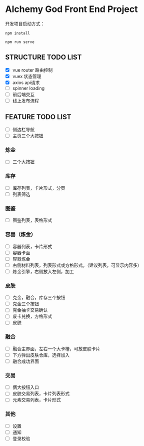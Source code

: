 # Alchemy God Front End Project
开发项目启动方式：
```
npm install
  
npm run serve
```
## STRUCTURE TODO LIST
 
- [x] vue router 路由控制
- [x] vuex 状态管理
- [x] axios api请求
- [ ] spinner loading
- [ ] 前后端交互
- [ ] 线上发布流程

## FEATURE TODO LIST

- [ ] 侧边栏导航
- [ ] 主页三个大按钮
### 炼金
- [ ] 三个大按钮
### 库存

- [ ] 库存列表，卡片形式，分页
- [ ] 列表筛选

### 图鉴

- [ ] 图鉴列表，表格形式

### 容器（炼金）

- [ ] 容器列表，卡片形式
- [ ] 容器卡面
- [ ] 容器炼金
- [ ] 右侧材料列表，列表形式或方格形式。（建议列表，可显示内容多）
- [ ] 炼金引擎，右侧放入左侧，加工

### 皮肤

- [ ] 克金，融合，库存三个按钮
- [ ] 克金三个按钮
- [ ] 克金抽卡交易确认
- [ ] 废卡兑换，方格形式
- [ ] 皮肤

### 融合

- [ ] 融合主界面，左右一个大卡槽，可放皮肤卡片
- [ ] 下方弹出皮肤仓库，选择加入
- [ ] 融合成功界面
### 交易
- [ ] 俩大按钮入口
- [ ] 皮肤交易列表，卡片列表形式
- [ ] 元素交易列表，卡片形式

### 其他
- [ ] 设置
- [ ] 通知
- [ ] 登录校验
